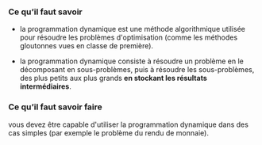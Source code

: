 ### Ce qu’il faut savoir

- la programmation dynamique est une méthode algorithmique utilisée pour résoudre les problèmes d'optimisation (comme les méthodes gloutonnes vues en classe de première).

- la programmation dynamique consiste à résoudre un problème en le décomposant en sous-problèmes, puis à résoudre les sous-problèmes, des plus petits aux plus grands **en stockant les résultats intermédiaires**. 


### Ce qu’il faut savoir faire

vous devez être capable d'utiliser la programmation dynamique dans des cas simples (par exemple le problème du rendu de monnaie).